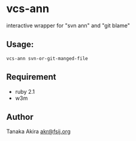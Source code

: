 vcs-ann
=======

interactive wrapper for "svn ann" and "git blame"

## Usage:

    vcs-ann svn-or-git-manged-file

## Requirement

* ruby 2.1
* w3m

## Author

Tanaka Akira <akr@fsij.org>
